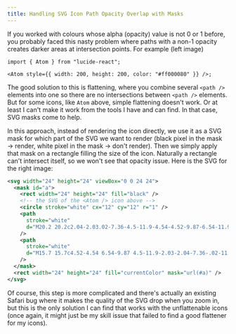 ```yaml
---
title: Handling SVG Icon Path Opacity Overlap with Masks
---
```


If you worked with colours whose alpha (opacity) value is not 0 or 1 before, you probably faced this nasty problem where paths with a non-1 opacity creates darker areas at intersection points. For example (left image)

```tsx
import { Atom } from "lucide-react";

<Atom style={{ width: 200, height: 200, color: "#ff000080" }} />;
```

The good solution to this is flattening, where you combine several `<path />` elements into one so there are no intersections between `<path />` elements. But for some icons, like `Atom` above, simple flattening doesn't work. Or at least I can't make it work from the tools I have and can find. In that case, SVG masks come to help.

In this approach, instead of rendering the icon directly, we use it as a SVG mask for which part of the SVG we want to render (black pixel in the mask &rarr; render, white pixel in the mask &rarr; don't render). Then we simply apply that mask on a rectangle filling the size of the icon. Naturally a rectangle can't intersect itself, so we won't see that opacity issue. Here is the SVG for the right image:

```xml
<svg width="24" height="24" viewBox="0 0 24 24">
  <mask id="a">
    <rect width="24" height="24" fill="black" />
    <!-- the SVG of the <Atom /> icon above -->
    <circle stroke="white" cx="12" cy="12" r="1" />
    <path
      stroke="white"
      d="M20.2 20.2c2.04-2.03.02-7.36-4.5-11.9-4.54-4.52-9.87-6.54-11.9-4.5-2.04 2.03-.02 7.36 4.5 11.9 4.54 4.52 9.87 6.54 11.9 4.5Z"
    />
    <path
      stroke="white"
      d="M15.7 15.7c4.52-4.54 6.54-9.87 4.5-11.9-2.03-2.04-7.36-.02-11.9 4.5-4.52 4.54-6.54 9.87-4.5 11.9 2.03 2.04 7.36.02 11.9-4.5Z"
    />
  </mask>
  <rect width="24" height="24" fill="currentColor" mask="url(#a)" />
</svg>
```

Of course, this step is more complicated and there's actually an existing Safari bug where it makes the quality of the SVG drop when you zoom in, but this is the only solution I can find that works with the unflattenable icons (once again, it might just be my skill issue that failed to find a good flattener for my icons).
